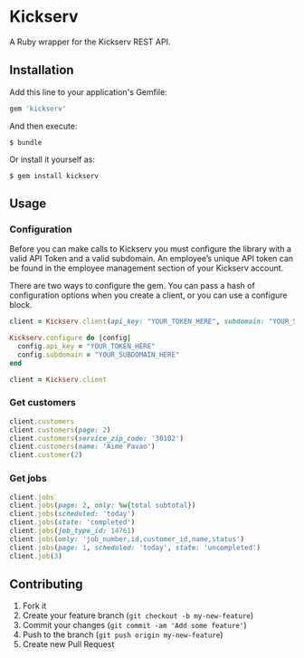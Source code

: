 # Kickserv

A Ruby wrapper for the Kickserv REST API.

## Installation

Add this line to your application's Gemfile:

```ruby
gem 'kickserv'
```

And then execute:

    $ bundle

Or install it yourself as:

    $ gem install kickserv

## Usage

### Configuration

Before you can make calls to Kickserv you must configure the library with a valid API Token and a valid subdomain.
An employee’s unique API token can be found in the employee management section of your Kickserv account.

There are two ways to configure the  gem. You can pass a hash of configuration options when you create
a client, or you can use a configure block.

```ruby
client = Kickserv.client(api_key: "YOUR_TOKEN_HERE", subdomain: "YOUR_SUBDOMAIN_HERE")
```

```ruby
Kickserv.configure do |config|
  config.api_key = "YOUR_TOKEN_HERE"
  config.subdomain = "YOUR_SUBDOMAIN_HERE"
end

client = Kickserv.client
```

### Get customers

```ruby
client.customers
client.customers(page: 2)
client.customers(service_zip_code: '30102')
client.customers(name: 'Aime Pavao')
client.customer(2)
```

### Get jobs

```ruby
client.jobs
client.jobs(page: 2, only: %w{total subtotal})
client.jobs(scheduled: 'today')
client.jobs(state: 'completed')
client.jobs(job_type_id: 14761)
client.jobs(only: 'job_number,id,customer_id,name,status')
client.jobs(page: 1, scheduled: 'today', state: 'uncompleted')
client.job(3)
```

## Contributing

1. Fork it
2. Create your feature branch (`git checkout -b my-new-feature`)
3. Commit your changes (`git commit -am 'Add some feature'`)
4. Push to the branch (`git push origin my-new-feature`)
5. Create new Pull Request

